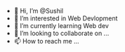 - 👋 Hi, I’m @Sushil
- 👀 I’m interested in Web Devlopment
- 🌱 I’m currently learning Web dev
- 💞️ I’m looking to collaborate on ...
- 📫 How to reach me ...

<!---
Sushil-esc/Sushil-esc is a ✨ special ✨ repository because its `README.md` (this file) appears on your GitHub profile.
You can click the Preview link to take a look at your changes.
--->
